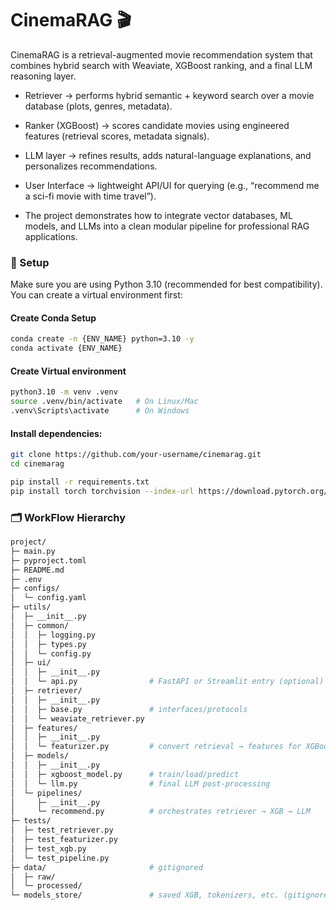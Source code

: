 # CinemaRAG 🎬

CinemaRAG is a retrieval-augmented movie recommendation system that combines hybrid search with Weaviate, XGBoost ranking, and a final LLM reasoning layer.

- Retriever → performs hybrid semantic + keyword search over a movie database (plots, genres, metadata).

- Ranker (XGBoost) → scores candidate movies using engineered features (retrieval scores, metadata signals).

- LLM layer → refines results, adds natural-language explanations, and personalizes recommendations.

- User Interface → lightweight API/UI for querying (e.g., “recommend me a sci-fi movie with time travel”).

- The project demonstrates how to integrate vector databases, ML models, and LLMs into a clean modular pipeline for professional RAG applications.

### 🚀 Setup

Make sure you are using Python 3.10 (recommended for best compatibility). You can create a virtual environment first:

#### Create Conda Setup
```Bash
conda create -n {ENV_NAME} python=3.10 -y
conda activate {ENV_NAME}
```
#### Create Virtual environment
```Bash
python3.10 -m venv .venv
source .venv/bin/activate   # On Linux/Mac
.venv\Scripts\activate      # On Windows
```
#### Install dependencies:
```Bash
git clone https://github.com/your-username/cinemarag.git
cd cinemarag

pip install -r requirements.txt
pip install torch torchvision --index-url https://download.pytorch.org/whl/cu126
```

### 🗂️ WorkFlow Hierarchy


```Bash
project/
├─ main.py
├─ pyproject.toml
├─ README.md
├─ .env
├─ configs/
│  └─ config.yaml
├─ utils/
│  ├─ __init__.py
│  ├─ common/
│  │  ├─ logging.py
│  │  ├─ types.py
│  │  └─ config.py
│  ├─ ui/
│  │  ├─ __init__.py
│  │  └─ api.py                # FastAPI or Streamlit entry (optional)
│  ├─ retriever/
│  │  ├─ __init__.py
│  │  ├─ base.py               # interfaces/protocols
│  │  └─ weaviate_retriever.py
│  ├─ features/
│  │  ├─ __init__.py
│  │  └─ featurizer.py         # convert retrieval → features for XGBoost
│  ├─ models/
│  │  ├─ __init__.py
│  │  ├─ xgboost_model.py      # train/load/predict
│  │  └─ llm.py                # final LLM post-processing
│  └─ pipelines/
│     ├─ __init__.py
│     └─ recommend.py          # orchestrates retriever → XGB → LLM
├─ tests/
│  ├─ test_retriever.py
│  ├─ test_featurizer.py
│  ├─ test_xgb.py
│  └─ test_pipeline.py
├─ data/                       # gitignored
│  ├─ raw/
│  └─ processed/
└─ models_store/               # saved XGB, tokenizers, etc. (gitignored)
```